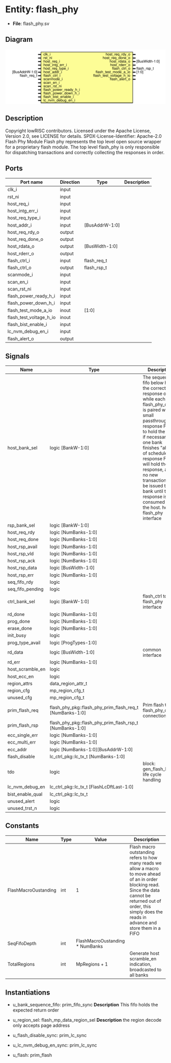 # Entity: flash_phy

- **File**: flash_phy.sv
## Diagram

![Diagram](flash_phy.svg "Diagram")
## Description

Copyright lowRISC contributors.
 Licensed under the Apache License, Version 2.0, see LICENSE for details.
 SPDX-License-Identifier: Apache-2.0
 Flash Phy Module
 Flash phy represents the top level open source wrapper for a proprietary flash
 module.
 The top level flash_phy is only responsible for dispatching transactions and
 correctly collecting the responses in order.
 
## Ports

| Port name               | Direction | Type           | Description |
| ----------------------- | --------- | -------------- | ----------- |
| clk_i                   | input     |                |             |
| rst_ni                  | input     |                |             |
| host_req_i              | input     |                |             |
| host_intg_err_i         | input     |                |             |
| host_req_type_i         | input     |                |             |
| host_addr_i             | input     | [BusAddrW-1:0] |             |
| host_req_rdy_o          | output    |                |             |
| host_req_done_o         | output    |                |             |
| host_rdata_o            | output    | [BusWidth-1:0] |             |
| host_rderr_o            | output    |                |             |
| flash_ctrl_i            | input     | flash_req_t    |             |
| flash_ctrl_o            | output    | flash_rsp_t    |             |
| scanmode_i              | input     |                |             |
| scan_en_i               | input     |                |             |
| scan_rst_ni             | input     |                |             |
| flash_power_ready_h_i   | input     |                |             |
| flash_power_down_h_i    | input     |                |             |
| flash_test_mode_a_io    | inout     | [1:0]          |             |
| flash_test_voltage_h_io | inout     |                |             |
| flash_bist_enable_i     | input     |                |             |
| lc_nvm_debug_en_i       | input     |                |             |
| flash_alert_o           | output    |                |             |
## Signals

| Name             | Type                                                     | Description                                                                                                                                                                                                                                                                                                                                                                          |
| ---------------- | -------------------------------------------------------- | ------------------------------------------------------------------------------------------------------------------------------------------------------------------------------------------------------------------------------------------------------------------------------------------------------------------------------------------------------------------------------------ |
| host_bank_sel    | logic [BankW-1:0]                                        | The sequence fifo below holds the correct response order, while each flash_phy_core is paired with a small passthrough response FIFO to hold the data if necessary. If one bank finishes "ahead" of schedule, the response FIFO will hold the response, and no new transactions will be issued to that bank until the response is consumed by the host. host to flash_phy interface  |
| rsp_bank_sel     | logic [BankW-1:0]                                        |                                                                                                                                                                                                                                                                                                                                                                                      |
| host_req_rdy     | logic [NumBanks-1:0]                                     |                                                                                                                                                                                                                                                                                                                                                                                      |
| host_req_done    | logic [NumBanks-1:0]                                     |                                                                                                                                                                                                                                                                                                                                                                                      |
| host_rsp_avail   | logic [NumBanks-1:0]                                     |                                                                                                                                                                                                                                                                                                                                                                                      |
| host_rsp_vld     | logic [NumBanks-1:0]                                     |                                                                                                                                                                                                                                                                                                                                                                                      |
| host_rsp_ack     | logic [NumBanks-1:0]                                     |                                                                                                                                                                                                                                                                                                                                                                                      |
| host_rsp_data    | logic [BusWidth-1:0]                                     |                                                                                                                                                                                                                                                                                                                                                                                      |
| host_rsp_err     | logic [NumBanks-1:0]                                     |                                                                                                                                                                                                                                                                                                                                                                                      |
| seq_fifo_rdy     | logic                                                    |                                                                                                                                                                                                                                                                                                                                                                                      |
| seq_fifo_pending | logic                                                    |                                                                                                                                                                                                                                                                                                                                                                                      |
| ctrl_bank_sel    | logic [BankW-1:0]                                        | flash_ctrl to flash_phy interface                                                                                                                                                                                                                                                                                                                                                    |
| rd_done          | logic [NumBanks-1:0]                                     |                                                                                                                                                                                                                                                                                                                                                                                      |
| prog_done        | logic [NumBanks-1:0]                                     |                                                                                                                                                                                                                                                                                                                                                                                      |
| erase_done       | logic [NumBanks-1:0]                                     |                                                                                                                                                                                                                                                                                                                                                                                      |
| init_busy        | logic                                                    |                                                                                                                                                                                                                                                                                                                                                                                      |
| prog_type_avail  | logic [ProgTypes-1:0]                                    |                                                                                                                                                                                                                                                                                                                                                                                      |
| rd_data          | logic [BusWidth-1:0]                                     | common interface                                                                                                                                                                                                                                                                                                                                                                     |
| rd_err           | logic [NumBanks-1:0]                                     |                                                                                                                                                                                                                                                                                                                                                                                      |
| host_scramble_en | logic                                                    |                                                                                                                                                                                                                                                                                                                                                                                      |
| host_ecc_en      | logic                                                    |                                                                                                                                                                                                                                                                                                                                                                                      |
| region_attrs     | data_region_attr_t                                       |                                                                                                                                                                                                                                                                                                                                                                                      |
| region_cfg       | mp_region_cfg_t                                          |                                                                                                                                                                                                                                                                                                                                                                                      |
| unused_cfg       | mp_region_cfg_t                                          |                                                                                                                                                                                                                                                                                                                                                                                      |
| prim_flash_req   | flash_phy_pkg::flash_phy_prim_flash_req_t [NumBanks-1:0] | Prim flash to flash_phy_core connections                                                                                                                                                                                                                                                                                                                                             |
| prim_flash_rsp   | flash_phy_pkg::flash_phy_prim_flash_rsp_t [NumBanks-1:0] |                                                                                                                                                                                                                                                                                                                                                                                      |
| ecc_single_err   | logic [NumBanks-1:0]                                     |                                                                                                                                                                                                                                                                                                                                                                                      |
| ecc_multi_err    | logic [NumBanks-1:0]                                     |                                                                                                                                                                                                                                                                                                                                                                                      |
| ecc_addr         | logic [NumBanks-1:0][BusAddrW-1:0]                       |                                                                                                                                                                                                                                                                                                                                                                                      |
| flash_disable    | lc_ctrl_pkg::lc_tx_t [NumBanks-1:0]                      |                                                                                                                                                                                                                                                                                                                                                                                      |
| tdo              | logic                                                    | block: gen_flash_banks life cycle handling                                                                                                                                                                                                                                                                                                                                           |
| lc_nvm_debug_en  | lc_ctrl_pkg::lc_tx_t [FlashLcDftLast-1:0]                |                                                                                                                                                                                                                                                                                                                                                                                      |
| bist_enable_qual | lc_ctrl_pkg::lc_tx_t                                     |                                                                                                                                                                                                                                                                                                                                                                                      |
| unused_alert     | logic                                                    |                                                                                                                                                                                                                                                                                                                                                                                      |
| unused_trst_n    | logic                                                    |                                                                                                                                                                                                                                                                                                                                                                                      |
## Constants

| Name                 | Type | Value                           | Description                                                                                                                                                                                                                   |
| -------------------- | ---- | ------------------------------- | ----------------------------------------------------------------------------------------------------------------------------------------------------------------------------------------------------------------------------- |
| FlashMacroOustanding | int  | 1                               | Flash macro outstanding refers to how many reads we allow a macro to move ahead of an in order blocking read. Since the data cannot be returned out of order, this simply does the reads in advance and store them in a FIFO  |
| SeqFifoDepth         | int  | FlashMacroOustanding * NumBanks |                                                                                                                                                                                                                               |
| TotalRegions         | int  | MpRegions + 1                   | Generate host scramble_en indication, broadcasted to all banks                                                                                                                                                                |
## Instantiations

- u_bank_sequence_fifo: prim_fifo_sync
**Description**
This fifo holds the expected return order

- u_region_sel: flash_mp_data_region_sel
**Description**
the region decode only accepts page address

- u_flash_disable_sync: prim_lc_sync
- u_lc_nvm_debug_en_sync: prim_lc_sync
- u_flash: prim_flash
